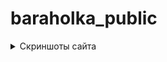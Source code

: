 # baraholka_public
<details> 
  <summary>Скриншоты сайта</summary>
  ![image](/screenshots/home.png?raw=true "Главная страница")
  ![image](/screenshots/someone's profile.png?raw=true "Профиль другого пользователя")
  ![image](/screenshots/own profile.png?raw=true "Свой профиль")
  ![image](/screenshots/create ad.png?raw=true "Создание объявления")
  ![image](/screenshots/someone's ad.png?raw=true "Чужое объявление")
  ![image](/screenshots/own ad.png?raw=true "Своё объявление")
 </details>
